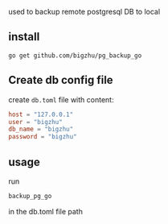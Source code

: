 used to backup remote postgresql DB to local

## install

```
go get github.com/bigzhu/pg_backup_go
```

## Create db config file

create `db.toml` file with content:

```toml
host = "127.0.0.1"
user = "bigzhu"
db_name = "bigzhu"
password = "bigzhu"
```

## usage

run

```bash
backup_pg_go
```

in the db.toml file path
